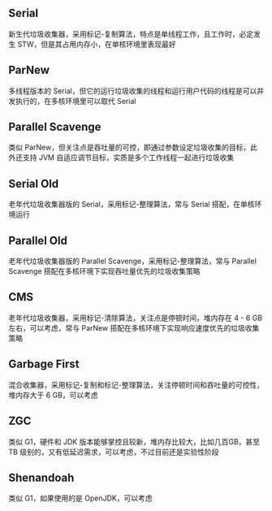 ## Serial

新生代垃圾收集器，采用标记-复制算法，特点是单线程工作，且工作时，必定发生 STW，但是其占用内存小，在单核环境里表现最好

## ParNew

多线程版本的 Serial，但它的运行垃圾收集的线程和运行用户代码的线程是可以并发执行的，在多核环境里可以取代 Serial

## Parallel Scavenge

类似 ParNew，但关注点是吞吐量的可控，即通过参数设定垃圾收集的目标，此外还支持 JVM 自适应调节目标，实质是多个工作线程一起进行垃圾收集

## Serial Old

老年代垃圾收集器版的 Serial，采用标记-整理算法，常与 Serial 搭配，在单核环境运行

## Parallel Old

老年代垃圾收集器版的 Parallel Scavenge，采用标记-整理算法，常与 Parallel Scavenge 搭配在多核环境下实现吞吐量优先的垃圾收集策略

## CMS

老年代垃圾收集器，采用标记-清除算法，关注点是停顿时间，堆内存在 4 - 6 GB 左右，可以考虑，常与 ParNew 搭配在多核环境下实现响应速度优先的垃圾收集策略

## Garbage First

混合收集器，采用标记-复制和标记-整理算法，关注停顿时间和吞吐量的可控性，堆内存大于 6 GB，可以考虑

## ZGC

类似 G1，硬件和 JDK 版本能够掌控且较新，堆内存比较大，比如几百GB，甚至 TB 级别的，又有低延迟需求，可以考虑，不过目前还是实验性阶段

## Shenandoah

类似 G1，如果使用的是 OpenJDK，可以考虑